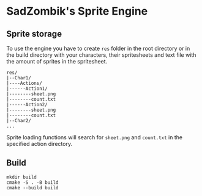 # SadZombik's Sprite Engine

## Sprite storage

To use the engine you have to create `res` folder in the root directory or in the build directory
with your characters, their spritesheets and text file with the amount of sprites in the
spritesheet.

```
res/
|--Char1/
|----Actions/
|------Action1/
|--------sheet.png
|--------count.txt
|------Action2/
|--------sheet.png
|--------count.txt
|--Char2/
...
```

Sprite loading functions will search for `sheet.png` and `count.txt` in the specified action
directory.

## Build

```
mkdir build
cmake -S . -B build
cmake --build build
```
